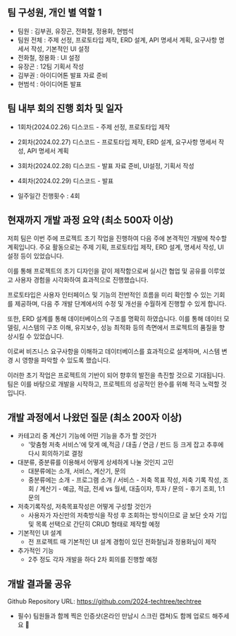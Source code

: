 ## 팀 구성원, 개인 별 역할 1

- 팀원 : 김부권, 유장곤, 전화철, 정용화, 현범석
- 팀원 전체 : 주제 선정, 프로토타입 제작, ERD 설계, API 명세서 계획, 요구사항 명세서 작성, 기본적인 UI 설정
- 전화철, 정용화 : UI 설정
- 유장곤 : 12팀 기획서 작성
- 김부권 : 아이디어톤 발표 자료 준비
- 현범석 : 아이디어톤 발표

## 팀 내부 회의 진행 회차 및 일자

- 1회차(2024.02.26) 디스코드 - 주제 선정, 프로토타입 제작
- 2회차(2024.02.27) 디스코드 - 프로토타입 제작, ERD 설계, 요구사항 명세서 작성, API 명세서 계획
- 3회차(2024.02.28) 디스코드 - 발표 자료 준비, UI설정, 기획서 작성
- 4회차(2024.02.29) 디스코드 - 발표

- 일주일간 진행횟수 : 4회

## 현재까지 개발 과정 요약 (최소 500자 이상)


저희 팀은 이번 주에 프로젝트 초기 작업을 진행하여 다음 주에 본격적인 개발에 착수할 계획입니다. 주요 활동으로는 주제 기획, 프로토타입 제작, ERD 설계, 명세서 작성, UI 설정 등이 있었습니다.

이를 통해 프로젝트의 초기 디자인을 같이 제작함으로써 실시간 협업 및 공유를 이루었고 사용자 경험을 시각화하여 효과적으로 진행했습니다.

프로토타입은 사용자 인터페이스 및 기능의 전반적인 흐름을 미리 확인할 수 있는 기회를 제공하며, 다음 주 개발 단계에서의 수정 및 개선을 수월하게 진행할 수 있게 합니다.

또한, ERD 설계를 통해 데이터베이스의 구조를 명확히 하였습니다. 이를 통해 데이터 모델링, 시스템의 구조 이해, 유지보수, 성능 최적화 등의 측면에서 프로젝트의 품질을 향상시킬 수 있었습니다.

이로써 비즈니스 요구사항을 이해하고 데이터베이스를 효과적으로 설계하며, 시스템 변경 시 영향을 파악할 수 있도록 했습니다.

이러한 초기 작업은 프로젝트의 기반이 되어 향후의 발전을 촉진할 것으로 기대됩니다. 팀은 이를 바탕으로 개발을 시작하고, 프로젝트의 성공적인 완수를 위해 적극 노력할 것입니다.


## 개발 과정에서 나왔던 질문 (최소 200자 이상)

- 카테고리 중 계산기 기능에 어떤 기능을 추가 할 것인가
  - '맞춤형 저축 서비스'에 맞게 예,적금 / 대출 / 연금 / 펀드 등 크게 잡고 추후에 다시 회의하기로 결정
- 대분류, 중분류를 이용해서 어떻게 상세하게 나눌 것인지 고민
  - 대분류에는 소개, 서비스, 계산기, 문의 
  - 중분류에는 소개 - 프로그램 소개 / 서비스 - 저축 목표 작성, 저축 기록 작성, 조회 / 계산기 - 예금, 적금, 전세 vs 월세, 대출이자, 투자 / 문의 - 후기 조회, 1:1문의
- 저축기록작성, 저축목표작성은 어떻게 구성할 것인가
  - 사용자가 자신만의 저축방식을 작성 후 조회하는 방식이므로 글 보단 숫자 기입 및 목록 선택으로 간단히 CRUD 형태로 제작할 예정
- 기본적인 UI 설계
  - 전 프로젝트 때 기본적인 UI 설계 경험이 있던 전화철님과 정용화님이 제작
- 추가적인 기능
  - 2주 정도 각자 개발을 하다 2차 회의를 진행할 예정

## 개발 결과물 공유

Github Repository URL: https://github.com/2024-techtree/techtree

- 필수) 팀원들과 함께 찍은 인증샷(온라인 만남시 스크린 캡쳐)도 함께 업로드 해주세요 🙂
